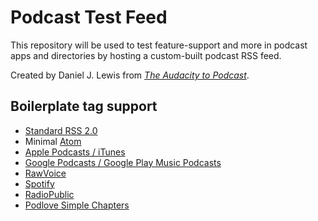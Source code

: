 # Podcast Test Feed
This repository will be used to test feature-support and more in podcast apps and directories by hosting a custom-built podcast RSS feed.

Created by Daniel J. Lewis from _[The Audacity to Podcast](https://theaudacitytopodcast.com/)_.

## Boilerplate tag support

- [Standard RSS 2.0](https://cyber.harvard.edu/rss/rss.html)
- Minimal [Atom](https://tools.ietf.org/html/rfc4287)
- [Apple Podcasts / iTunes](https://help.apple.com/itc/podcasts_connect/#/itcb54353390)
- [Google Podcasts / Google Play Music Podcasts](https://support.google.com/googleplay/podcasts/answer/6260341)
- [RawVoice](https://rawvoice.com/services/tools-and-resources/rawvoice-rss-2-0-module-xmlns-namespace-rss2/)
- [Spotify](https://podcasters.spotify.com/terms/Spotify_Podcast_Delivery_Specification_v1.5.pdf)
- [RadioPublic](https://www.radiopublic.com/schema/1.0/)
- [Podlove Simple Chapters](https://podlove.org/simple-chapters/)